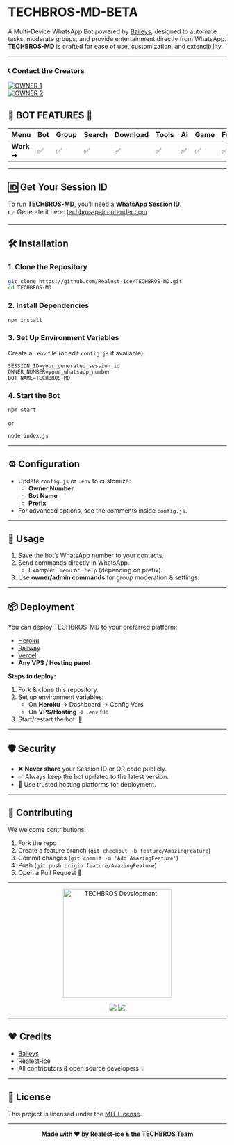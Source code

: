 # TECHBROS-MD-BETA

A Multi-Device WhatsApp Bot powered by [Baileys](https://github.com/adiwajshing/Baileys), designed to automate tasks, moderate groups, and provide entertainment directly from WhatsApp.  
**TECHBROS-MD** is crafted for ease of use, customization, and extensibility.

---

### 📞 **Contact the Creators**

<a href="https://wa.me/2349126807818"><img alt='OWNER 1' src='https://img.shields.io/badge/WhatsApp%201-25D366?style=for-the-badge&logo=whatsapp&logoColor=white'/></a>  
<a href="https://wa.me/2349076087791"><img alt='OWNER 2' src='https://img.shields.io/badge/WhatsApp%202-128C7E?style=for-the-badge&logo=whatsapp&logoColor=white'/></a>

</div>

## 🚀 **BOT FEATURES** 💌

| **Menu**       | **Bot** | **Group** | **Search** | **Download** | **Tools** | **AI** | **Game** | **Fun** | **Owner** | **Convert** | **List** |
|-----------------|---------|-----------|------------|--------------|-----------|--------|----------|---------|-----------|-------------|----------|
| **Work** ➜     | ✅       | ✅         | ✅          | ✅            | ✅         | ✅      | ✅        | ✅       | ✅         | ✅           | ✅        |

---------------------

## 🆔 Get Your Session ID

To run **TECHBROS-MD**, you’ll need a **WhatsApp Session ID**.  
👉 Generate it here: [techbros-pair.onrender.com](https://techbros-pair.onrender.com/)

---

## 🛠️ Installation

### 1. Clone the Repository

```bash
git clone https://github.com/Realest-ice/TECHBROS-MD.git
cd TECHBROS-MD
```

### 2. Install Dependencies

```bash
npm install
```

### 3. Set Up Environment Variables

Create a `.env` file (or edit `config.js` if available):

```env
SESSION_ID=your_generated_session_id
OWNER_NUMBER=your_whatsapp_number
BOT_NAME=TECHBROS-MD
```

### 4. Start the Bot

```bash
npm start
```
or
```bash
node index.js
```

---

## ⚙️ Configuration

- Update `config.js` or `.env` to customize:
  - **Owner Number**
  - **Bot Name**
  - **Prefix**  
- For advanced options, see the comments inside `config.js`.

---

## 📝 Usage

1. Save the bot’s WhatsApp number to your contacts.  
2. Send commands directly in WhatsApp.  
   - Example: `.menu` or `!help` (depending on prefix).  
3. Use **owner/admin commands** for group moderation & settings.  

---

## 📦 Deployment

You can deploy TECHBROS-MD to your preferred platform:  

- [Heroku](https://heroku.com)  
- [Railway](https://railway.app)  
- [Vercel](https://vercel.com)  
- **Any VPS / Hosting panel**  

**Steps to deploy:**  
1. Fork & clone this repository.  
2. Set up environment variables:  
   - On **Heroku** → Dashboard → Config Vars  
   - On **VPS/Hosting** → `.env` file  
3. Start/restart the bot. 🚀  

---

## 🛡️ Security

- ❌ **Never share** your Session ID or QR code publicly.  
- ✅ Always keep the bot updated to the latest version.  
- 🔐 Use trusted hosting platforms for deployment.  

---

## 🤝 Contributing

We welcome contributions!  

1. Fork the repo  
2. Create a feature branch (`git checkout -b feature/AmazingFeature`)  
3. Commit changes (`git commit -m 'Add AmazingFeature'`)  
4. Push (`git push origin feature/AmazingFeature`)  
5. Open a Pull Request 🎉  

---

<p align="center">
<img alt="TECHBROS Development" width="250" src="https://media2.giphy.com/media/W9tBvzTXkQopi/giphy.gif?cid=6c09b952xu6syi1fyqfyc04wcfk0qvqe8fd7sop136zxfjyn&ep=v1_internal_gif_by_id&rid=giphy.gif&ct=g" />
</p>

<p align="center">
  <img src='https://i.imgur.com/LyHic3i.gif'/>
  <img src='https://i.imgur.com/LyHic3i.gif'/>
</p>

---

## ❤️ Credits

- [Baileys](https://github.com/adiwajshing/Baileys)  
- [Realest-ice](https://github.com/Realest-ice)  
- All contributors & open source developers 💡  

---

## 📄 License

This project is licensed under the [MIT License](LICENSE).  

---

<p align="center">
  <b>Made with ❤️ by Realest-ice & the TECHBROS Team</b>
</p>
